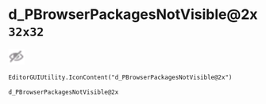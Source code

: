 # d_PBrowserPackagesNotVisible@2x `32x32`
<img src="/img/d_PBrowserPackagesNotVisible.png" width=32 height=32>

``` CSharp
EditorGUIUtility.IconContent("d_PBrowserPackagesNotVisible@2x")
```
```
d_PBrowserPackagesNotVisible@2x
```
